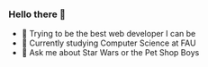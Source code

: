 ### Hello there 👋

- 🔭 Trying to be the best web developer I can be
- 🌱 Currently studying Computer Science at FAU
- 💬 Ask me about Star Wars or the Pet Shop Boys
